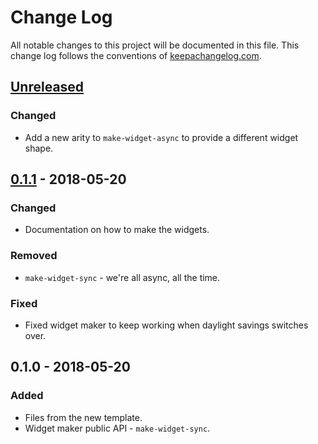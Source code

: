 # Change Log
All notable changes to this project will be documented in this file. This change log follows the conventions of [keepachangelog.com](http://keepachangelog.com/).

## [Unreleased]
### Changed
- Add a new arity to `make-widget-async` to provide a different widget shape.

## [0.1.1] - 2018-05-20
### Changed
- Documentation on how to make the widgets.

### Removed
- `make-widget-sync` - we're all async, all the time.

### Fixed
- Fixed widget maker to keep working when daylight savings switches over.

## 0.1.0 - 2018-05-20
### Added
- Files from the new template.
- Widget maker public API - `make-widget-sync`.

[Unreleased]: https://github.com/your-name/disclojure/compare/0.1.1...HEAD
[0.1.1]: https://github.com/your-name/disclojure/compare/0.1.0...0.1.1
